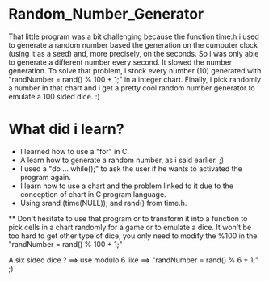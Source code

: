 # Random_Number_Generator

That little program was a bit challenging because the function time.h i used to generate a random number based the generation on the 
cumputer clock (using it as a seed) and, more precisely, on the seconds. So i was only able to generate a different number every second. It slowed the number generation.
To solve that problem, i stock every number (10) generated with "randNumber = rand() % 100 + 1;" in a integer chart.
Finally, i pick randomly a number in that chart and i get a pretty cool random number generator to emulate a 100 sided dice. :)

# What did i learn?
* I learned how to use a "for" in C.
* A learn how to generate a random number, as i said earlier. ;)
* I used a "do ... while();" to ask the user if he wants to activated the program again.
* I learn how to use a chart and the problem linked to it due to the conception of chart in C program language. 
* Using srand (time(NULL)); and rand() from time.h.

** Don't hesitate to use that program or to transform it into a function to pick cells in a chart randomly for a game or to emulate a dice.
It won't be too hard to get other type of dice, you only need to modify the %100 in the "randNumber = rand() % 100 + 1;"

A six sided dice ? ==> use modulo 6 like ==> "randNumber = rand() % 6 + 1;" ;)

